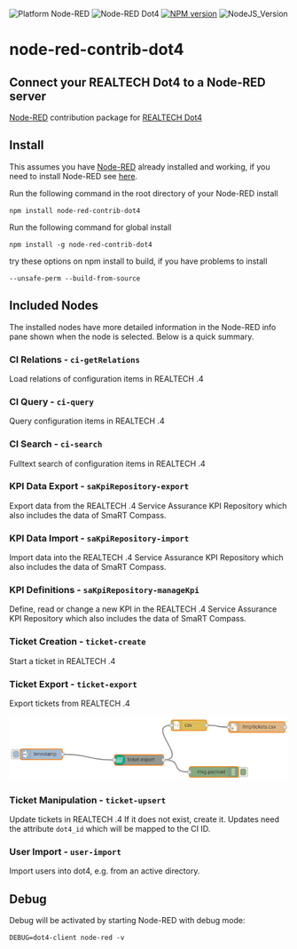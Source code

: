 ![Platform Node-RED](http://b.repl.ca/v1/Platform-Node--RED-red.png)
![Node-RED Dot4](http://b.repl.ca/v1/Node--RED-Dot4-orange.png)
[![NPM version](https://badge.fury.io/js/node-red-contrib-dot4.png)](https://www.npmjs.com/package/node-red-contrib-dot4)
![NodeJS_Version](http://b.repl.ca/v1/NodeJS-LTS-green.png)

# node-red-contrib-dot4

## Connect your REALTECH Dot4 to a Node-RED server 

[Node-RED][1] contribution package for [REALTECH Dot4][2]

## Install

This assumes you have [Node-RED](https://nodered.org) already installed and working, if you need to install Node-RED see [here](https://nodered.org/docs/getting-started/).

Run the following command in the root directory of your Node-RED install

    npm install node-red-contrib-dot4

Run the following command for global install

    npm install -g node-red-contrib-dot4

try these options on npm install to build, if you have problems to install

    --unsafe-perm --build-from-source
    
## Included Nodes

The installed nodes have more detailed information in the Node-RED info pane shown when the node is selected. Below is a quick summary.

### CI Relations - `ci-getRelations`

Load relations of configuration items in REALTECH .4

### CI Query - `ci-query`

Query configuration items in REALTECH .4

### CI Search - `ci-search`

Fulltext search of configuration items in REALTECH .4

### KPI Data Export - `saKpiRepository-export`

Export data from the REALTECH .4 Service Assurance KPI Repository which also includes the data of SmaRT Compass.

### KPI Data Import - `saKpiRepository-import`

Import data into the REALTECH .4 Service Assurance KPI Repository which also includes the data of SmaRT Compass.

### KPI Definitions - `saKpiRepository-manageKpi`

Define, read or change a new KPI in the REALTECH .4 Service Assurance KPI Repository which also includes the data of SmaRT Compass.

### Ticket Creation - `ticket-create`

Start a ticket in REALTECH .4

### Ticket Export - `ticket-export`

Export tickets from REALTECH .4

![Flow Example](images/screenshot-ticket-export-1.png)

### Ticket Manipulation - `ticket-upsert`

Update tickets in REALTECH .4
If it does not exist, create it.
Updates need the attribute `dot4_id` which will be mapped to the CI ID.

### User Import - `user-import`

Import users into dot4, e.g. from an active directory.

## Debug

Debug will be activated by starting Node-RED with debug mode:

    DEBUG=dot4-client node-red -v


[1]:https://nodered.org
[2]:https://hub.dot4.de